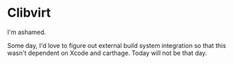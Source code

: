 # Clibvirt

I'm ashamed.



Some day, I'd love to figure out external build system integration so that this wasn't dependent on Xcode and carthage.
Today will not be that day.
